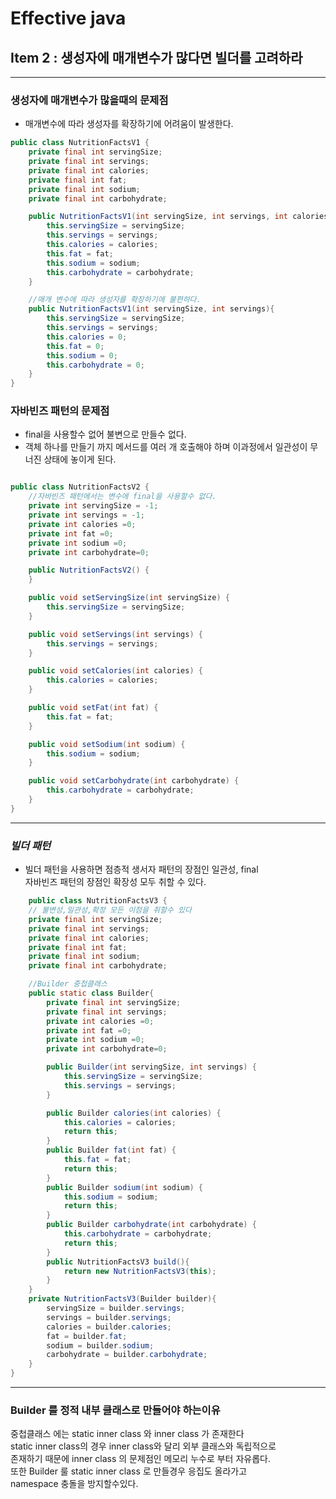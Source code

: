 # Effective java
## Item 2 : 생성자에 매개변수가 많다면 빌더를 고려하라

***
### 생성자에 매개변수가 많을때의 문제점
- 매개변수에 따라 생성자를 확장하기에 어려움이 발생한다.  

```java
public class NutritionFactsV1 {
    private final int servingSize;
    private final int servings;
    private final int calories;
    private final int fat;
    private final int sodium;
    private final int carbohydrate;

    public NutritionFactsV1(int servingSize, int servings, int calories, int fat, int sodium, int carbohydrate) {
        this.servingSize = servingSize;
        this.servings = servings;
        this.calories = calories;
        this.fat = fat;
        this.sodium = sodium;
        this.carbohydrate = carbohydrate;
    }

    //매개 변수에 따라 생성자를 확장하기에 불편하다.
    public NutritionFactsV1(int servingSize, int servings){
        this.servingSize = servingSize;
        this.servings = servings;
        this.calories = 0;
        this.fat = 0;
        this.sodium = 0;
        this.carbohydrate = 0;
    }
}
```
### 자바빈즈 패턴의 문제점  

- final을 사용할수 없어 불변으로 만들수 없다.
- 객체 하나를 만들기 까지 메서드를 여러 개 호출해야 하며 이과정에서 일관성이 무너진 상태에 놓이게 된다.

```java

public class NutritionFactsV2 {
    //자바빈즈 패턴에서는 변수에 final을 사용할수 없다.
    private int servingSize = -1;
    private int servings = -1;
    private int calories =0;
    private int fat =0;
    private int sodium =0;
    private int carbohydrate=0;

    public NutritionFactsV2() {
    }

    public void setServingSize(int servingSize) {
        this.servingSize = servingSize;
    }

    public void setServings(int servings) {
        this.servings = servings;
    }

    public void setCalories(int calories) {
        this.calories = calories;
    }

    public void setFat(int fat) {
        this.fat = fat;
    }

    public void setSodium(int sodium) {
        this.sodium = sodium;
    }

    public void setCarbohydrate(int carbohydrate) {
        this.carbohydrate = carbohydrate;
    }
}
```
***
### ___빌더 패턴___
- 빌더 패턴을 사용하면 점층적 생서자 패턴의 장점인 일관성, final  
 자바빈즈 패턴의 장점인 확장성 모두 취할 수 있다.
```java
    public class NutritionFactsV3 {
    // 불변성,일관성,확장 모든 이점을 취할수 있다
    private final int servingSize;
    private final int servings;
    private final int calories;
    private final int fat;
    private final int sodium;
    private final int carbohydrate;

    //Builder 중첩클래스
    public static class Builder{
        private final int servingSize;
        private final int servings;
        private int calories =0;
        private int fat =0;
        private int sodium =0;
        private int carbohydrate=0;

        public Builder(int servingSize, int servings) {
            this.servingSize = servingSize;
            this.servings = servings;
        }

        public Builder calories(int calories) {
            this.calories = calories;
            return this;
        }
        public Builder fat(int fat) {
            this.fat = fat;
            return this;
        }
        public Builder sodium(int sodium) {
            this.sodium = sodium;
            return this;
        }
        public Builder carbohydrate(int carbohydrate) {
            this.carbohydrate = carbohydrate;
            return this;
        }
        public NutritionFactsV3 build(){
            return new NutritionFactsV3(this);
        }
    }
    private NutritionFactsV3(Builder builder){
        servingSize = builder.servings;
        servings = builder.servings;
        calories = builder.calories;
        fat = builder.fat;
        sodium = builder.sodium;
        carbohydrate = builder.carbohydrate;
    }
}

```

***
### Builder 를 정적 내부 클래스로 만들어야 하는이유
중첩클래스 에는 static inner class 와 inner class 가 존재한다  
static inner class의 경우 inner class와 달리 외부 클래스와 독립적으로  
존재하기 때문에 inner class 의 문제점인 메모리 누수로 부터 자유롭다.  
또한 Builder 룰 static inner class 로 만들경우 응집도 올라가고  
namespace 충돌을 방지할수있다.